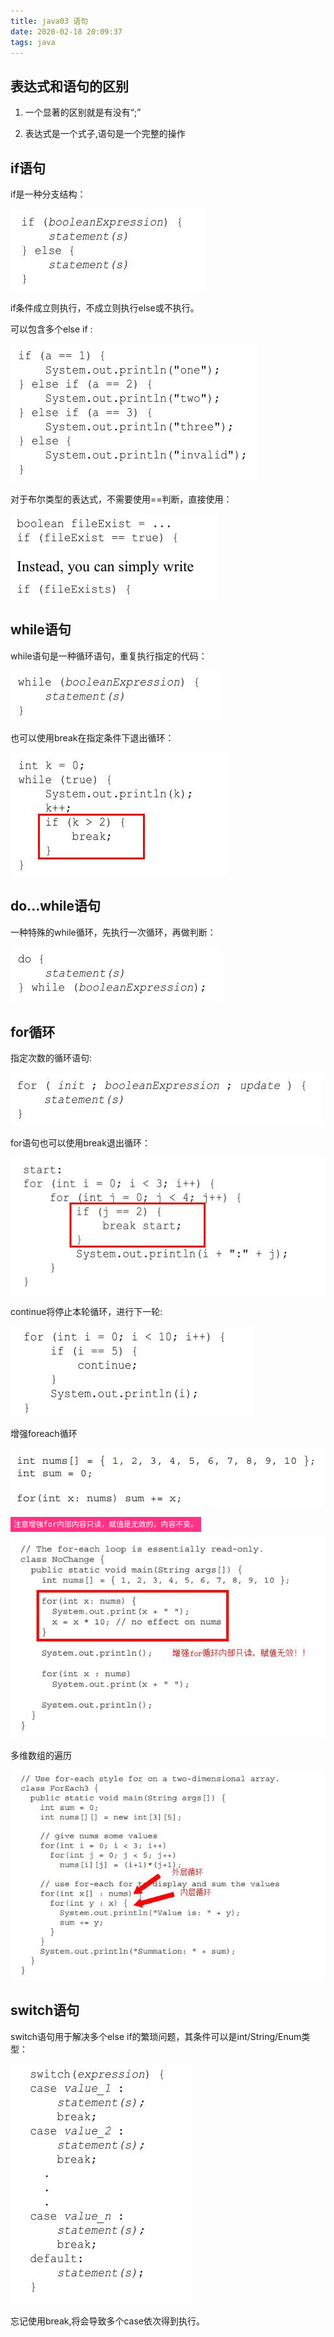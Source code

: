 ```yaml
---
title: java03 语句
date: 2020-02-18 20:09:37
tags: java
---
```


## 表达式和语句的区别

1. 一个显著的区别就是有没有“;”

2. 表达式是一个式子,语句是一个完整的操作


## if语句

if是一种分支结构：

<img src='java03-Statements\8774e518-46de-4ae1-966b-5794f513017d.jpg' >

if条件成立则执行，不成立则执行else或不执行。

可以包含多个else if :

<img src='java03-Statements\059f7254-4e18-40a8-86b7-03f75ce7ee36.jpg'>

对于布尔类型的表达式，不需要使用==判断，直接使用：

<img src='java03-Statements\48ef7620-0fb8-48a7-9834-8b70214e64d3.jpg' >

## while语句

while语句是一种循环语句，重复执行指定的代码：

<img src='java03-Statements\070b6e2a-2d49-4d2b-8b8a-cbe9b6735d56.jpg'>

也可以使用break在指定条件下退出循环：

<img src='java03-Statements\6d380d56-33f8-4e35-aee0-de7b699b5cc1.jpg' >

## do...while语句

一种特殊的while循环，先执行一次循环，再做判断：

<img src='java03-Statements\b7df12e7-5fa6-4623-a108-0801a00b1919.jpg' >

## for循环

指定次数的循环语句:

<img src='java03-Statements\ad0c818a-5e6f-40e7-a338-2b53e25aae1e.jpg' >

for语句也可以使用break退出循环：

<img src='java03-Statements\5882a9cd-5734-422f-ae83-846e18a607a9.jpg'>

continue将停止本轮循环，进行下一轮:

<img src='java03-Statements\7efcef65-fc79-485e-b76f-fd00c8dc7364.jpg' >

增强foreach循环

<img src='java03-Statements\db2f1d92-c008-47a7-95c7-ea30b628a380.jpg'>

<code style='background:#ff3385;color:white;padding:5px;'>注意增强for内部内容只读，赋值是无效的，内容不变。</code>

<img src='java03-Statements\a92b0c51-e7f4-4227-84da-52e72daf1abb.jpg'>

多维数组的遍历

<img src='java03-Statements\48b17671-cd52-45d6-aa96-5f55fb2941fc.jpg'>

## switch语句

switch语句用于解决多个else if的繁琐问题，其条件可以是int/String/Enum类型：

<img src='java03-Statements\eaeacef4-ca86-4816-a6f8-03e1a9869aea.jpg' >

忘记使用break,将会导致多个case依次得到执行。




